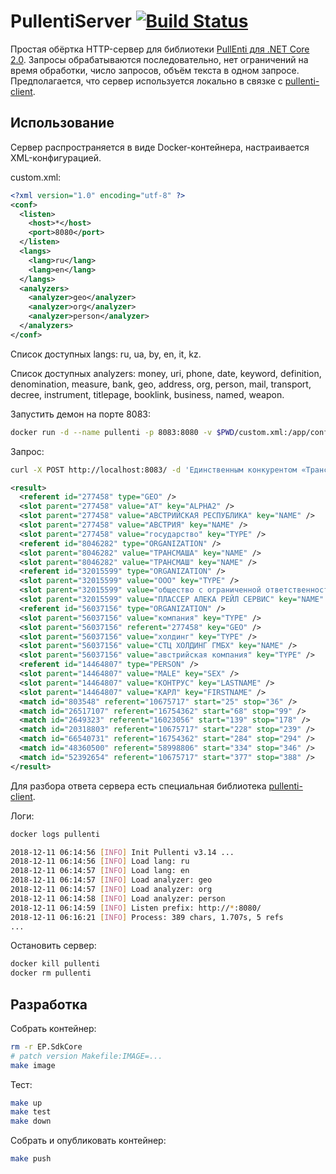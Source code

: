 # PullentiServer [![Build Status](https://travis-ci.org/pullenti/PullentiServer.svg?branch=master)](https://travis-ci.org/pullenti/PullentiServer)

Простая обёртка HTTP-сервер для библиотеки [PullEnti для .NET Core 2.0](https://github.com/pullenti/PullentiNetCore). Запросы обрабатываются последовательно, нет ограничений на время обработки, число запросов, объём текста в одном запросе. Предполагается, что сервер используется локально в связке с [pullenti-client](https://github.com/pullenti/pullenti-client). 

## Использование

Сервер распространяется в виде Docker-контейнера, настраивается XML-конфигурацией.

custom.xml:
```xml
<?xml version="1.0" encoding="utf-8" ?>
<conf>
  <listen>
    <host>*</host>
    <port>8080</port>
  </listen>
  <langs>
    <lang>ru</lang>
    <lang>en</lang>
  </langs>
  <analyzers>
    <analyzer>geo</analyzer>
    <analyzer>org</analyzer>
    <analyzer>person</analyzer>
  </analyzers>
</conf>
```

Cписок доступных langs: ru, ua, by, en, it, kz.

Список доступных analyzers: money, uri, phone, date, keyword, definition, denomination, measure, bank, geo, address, org, person, mail, transport, decree, instrument, titlepage, booklink, business, named, weapon.

Запустить демон на порте 8083:

```bash
docker run -d --name pullenti -p 8083:8080 -v $PWD/custom.xml:/app/conf.xml pullenti/pullenti-server
```

Запрос:

```bash
curl -X POST http://localhost:8083/ -d 'Единственным конкурентом «Трансмаша» на этом дебильном тендере было ООО «Плассер Алека Рейл Сервис», основным владельцем которого является австрийская компания «СТЦ-Холдинг ГМБХ». До конца 2011 г. эта же фирма была совладельцем «Трансмаша» вместе с «Тако» Краснова. Зато совладельцем «Плассера», также до конца 2011 г., был тот самый Карл Контрус, который имеет четверть акций «Трансмаша».'
```
```xml
<result>
  <referent id="277458" type="GEO" />
  <slot parent="277458" value="AT" key="ALPHA2" />
  <slot parent="277458" value="АВСТРИЙСКАЯ РЕСПУБЛИКА" key="NAME" />
  <slot parent="277458" value="АВСТРИЯ" key="NAME" />
  <slot parent="277458" value="государство" key="TYPE" />
  <referent id="8046282" type="ORGANIZATION" />
  <slot parent="8046282" value="ТРАНСМАША" key="NAME" />
  <slot parent="8046282" value="ТРАНСМАШ" key="NAME" />
  <referent id="32015599" type="ORGANIZATION" />
  <slot parent="32015599" value="ООО" key="TYPE" />
  <slot parent="32015599" value="общество с ограниченной ответственностью" key="TYPE" />
  <slot parent="32015599" value="ПЛАССЕР АЛЕКА РЕЙЛ СЕРВИС" key="NAME" />
  <referent id="56037156" type="ORGANIZATION" />
  <slot parent="56037156" value="компания" key="TYPE" />
  <slot parent="56037156" referent="277458" key="GEO" />
  <slot parent="56037156" value="холдинг" key="TYPE" />
  <slot parent="56037156" value="СТЦ ХОЛДИНГ ГМБХ" key="NAME" />
  <slot parent="56037156" value="австрийская компания" key="TYPE" />
  <referent id="14464807" type="PERSON" />
  <slot parent="14464807" value="MALE" key="SEX" />
  <slot parent="14464807" value="КОНТРУС" key="LASTNAME" />
  <slot parent="14464807" value="КАРЛ" key="FIRSTNAME" />
  <match id="803548" referent="10675717" start="25" stop="36" />
  <match id="26517107" referent="16754362" start="68" stop="99" />
  <match id="2649323" referent="16023056" start="139" stop="178" />
  <match id="20318803" referent="10675717" start="228" stop="239" />
  <match id="66540731" referent="16754362" start="284" stop="294" />
  <match id="48360500" referent="58998806" start="334" stop="346" />
  <match id="52392654" referent="10675717" start="377" stop="388" />
</result>

```

Для разбора ответа сервера есть специальная библиотека [pullenti-client](https://github.com/pullenti/pullenti-client).

Логи:

```bash
docker logs pullenti

2018-12-11 06:14:56 [INFO] Init Pullenti v3.14 ...
2018-12-11 06:14:56 [INFO] Load lang: ru
2018-12-11 06:14:57 [INFO] Load lang: en
2018-12-11 06:14:57 [INFO] Load analyzer: geo
2018-12-11 06:14:57 [INFO] Load analyzer: org
2018-12-11 06:14:58 [INFO] Load analyzer: person
2018-12-11 06:14:59 [INFO] Listen prefix: http://*:8080/
2018-12-11 06:16:21 [INFO] Process: 389 chars, 1.707s, 5 refs
...
```

Остановить сервер:

```bash
docker kill pullenti
docker rm pullenti
```

## Разработка

Собрать контейнер:

```bash
rm -r EP.SdkCore
# patch version Makefile:IMAGE=...
make image
```

Тест:

```bash
make up
make test
make down
```

Собрать и опубликовать контейнер:

```bash
make push
```
